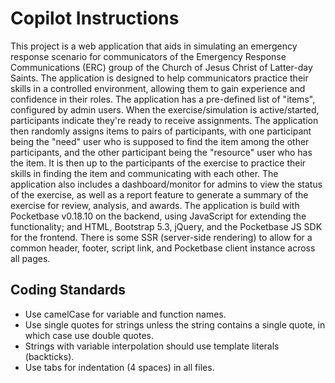 # Copilot Instructions
This project is a web application that aids in simulating an emergency response scenario for communicators of the Emergency Response Communications (ERC) group of the Church of Jesus Christ of Latter-day Saints. The application is designed to help communicators practice their skills in a controlled environment, allowing them to gain experience and confidence in their roles. The application has a pre-defined list of "items", configured by admin users. When the exercise/simulation is active/started, participants indicate they're ready to receive assignments. The application then randomly assigns items to pairs of participants, with one participant being the "need" user who is supposed to find the item among the other participants, and the other participant being the "resource" user who has the item. It is then up to the participants of the exercise to practice their skills in finding the item and communicating with each other. The application also includes a dashboard/monitor for admins to view the status of the exercise, as well as a report feature to generate a summary of the exercise for review, analysis, and awards. The application is build with Pocketbase v0.18.10 on the backend, using JavaScript for extending the functionality; and HTML, Bootstrap 5.3, jQuery, and the Pocketbase JS SDK for the frontend. There is some SSR (server-side rendering) to allow for a common header, footer, script link, and Pocketbase client instance across all pages.

## Coding Standards
- Use camelCase for variable and function names.
- Use single quotes for strings unless the string contains a single quote, in which case use double quotes.
- Strings with variable interpolation should use template literals (backticks).
- Use tabs for indentation (4 spaces) in all files.